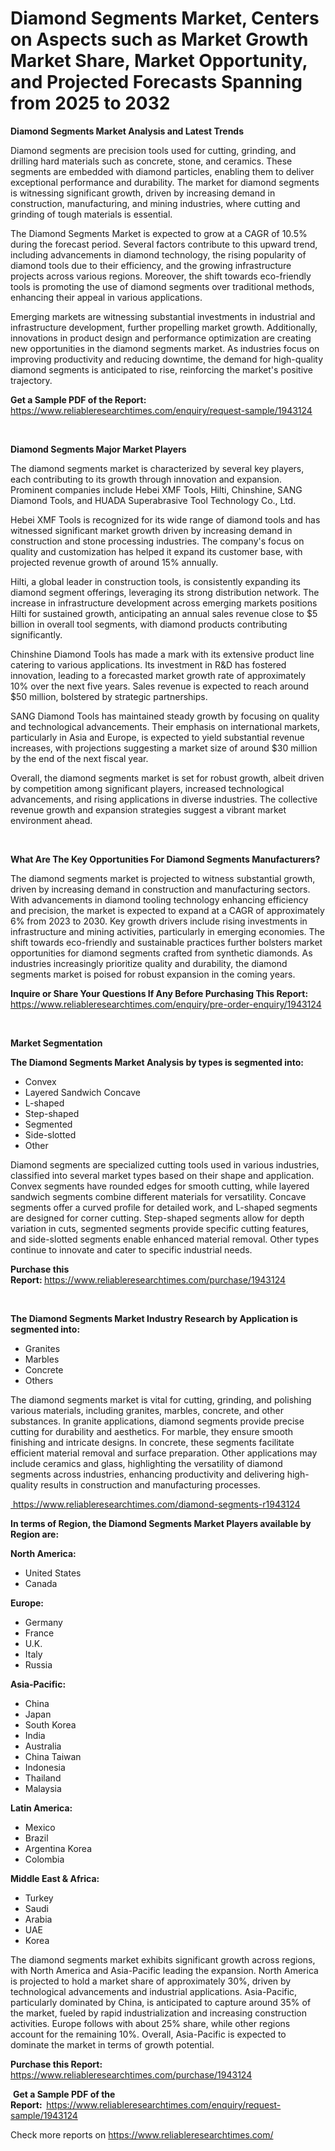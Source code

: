 <p><h1>Diamond Segments Market, Centers on Aspects such as Market Growth Market Share, Market Opportunity, and Projected Forecasts Spanning from 2025 to 2032</h1></p><p><strong>Diamond Segments Market Analysis and Latest Trends</strong></p>
<p><p>Diamond segments are precision tools used for cutting, grinding, and drilling hard materials such as concrete, stone, and ceramics. These segments are embedded with diamond particles, enabling them to deliver exceptional performance and durability. The market for diamond segments is witnessing significant growth, driven by increasing demand in construction, manufacturing, and mining industries, where cutting and grinding of tough materials is essential.</p><p>The Diamond Segments Market is expected to grow at a CAGR of 10.5% during the forecast period. Several factors contribute to this upward trend, including advancements in diamond technology, the rising popularity of diamond tools due to their efficiency, and the growing infrastructure projects across various regions. Moreover, the shift towards eco-friendly tools is promoting the use of diamond segments over traditional methods, enhancing their appeal in various applications.</p><p>Emerging markets are witnessing substantial investments in industrial and infrastructure development, further propelling market growth. Additionally, innovations in product design and performance optimization are creating new opportunities in the diamond segments market. As industries focus on improving productivity and reducing downtime, the demand for high-quality diamond segments is anticipated to rise, reinforcing the market's positive trajectory.</p></p>
<p><strong>Get a Sample PDF of the Report:&nbsp;</strong> <a href="https://www.reliableresearchtimes.com/enquiry/request-sample/1943124?utm_campaign=2934&utm_medium=2&utm_source=Github&utm_content=ia&utm_term=10042025&utm_id=diamond-segments">https://www.reliableresearchtimes.com/enquiry/request-sample/1943124</a></p>
<p>&nbsp;</p>
<p><strong>Diamond Segments Major Market Players</strong></p>
<p><p>The diamond segments market is characterized by several key players, each contributing to its growth through innovation and expansion. Prominent companies include Hebei XMF Tools, Hilti, Chinshine, SANG Diamond Tools, and HUADA Superabrasive Tool Technology Co., Ltd.</p><p>Hebei XMF Tools is recognized for its wide range of diamond tools and has witnessed significant market growth driven by increasing demand in construction and stone processing industries. The company's focus on quality and customization has helped it expand its customer base, with projected revenue growth of around 15% annually.</p><p>Hilti, a global leader in construction tools, is consistently expanding its diamond segment offerings, leveraging its strong distribution network. The increase in infrastructure development across emerging markets positions Hilti for sustained growth, anticipating an annual sales revenue close to $5 billion in overall tool segments, with diamond products contributing significantly.</p><p>Chinshine Diamond Tools has made a mark with its extensive product line catering to various applications. Its investment in R&D has fostered innovation, leading to a forecasted market growth rate of approximately 10% over the next five years. Sales revenue is expected to reach around $50 million, bolstered by strategic partnerships.</p><p>SANG Diamond Tools has maintained steady growth by focusing on quality and technological advancements. Their emphasis on international markets, particularly in Asia and Europe, is expected to yield substantial revenue increases, with projections suggesting a market size of around $30 million by the end of the next fiscal year.</p><p>Overall, the diamond segments market is set for robust growth, albeit driven by competition among significant players, increased technological advancements, and rising applications in diverse industries. The collective revenue growth and expansion strategies suggest a vibrant market environment ahead.</p></p>
<p>&nbsp;</p>
<p><strong>What Are The Key Opportunities For Diamond Segments Manufacturers?</strong></p>
<p><p>The diamond segments market is projected to witness substantial growth, driven by increasing demand in construction and manufacturing sectors. With advancements in diamond tooling technology enhancing efficiency and precision, the market is expected to expand at a CAGR of approximately 6% from 2023 to 2030. Key growth drivers include rising investments in infrastructure and mining activities, particularly in emerging economies. The shift towards eco-friendly and sustainable practices further bolsters market opportunities for diamond segments crafted from synthetic diamonds. As industries increasingly prioritize quality and durability, the diamond segments market is poised for robust expansion in the coming years.</p></p>
<p><strong>Inquire or Share Your Questions If Any Before Purchasing This Report:</strong> <a href="https://www.reliableresearchtimes.com/enquiry/pre-order-enquiry/1943124?utm_campaign=2934&utm_medium=2&utm_source=Github&utm_content=ia&utm_term=10042025&utm_id=diamond-segments">https://www.reliableresearchtimes.com/enquiry/pre-order-enquiry/1943124</a></p>
<p>&nbsp;</p>
<p><strong>Market Segmentation</strong></p>
<p><strong>The Diamond Segments Market Analysis by types is segmented into:</strong></p>
<p><ul><li>Convex</li><li>Layered Sandwich Concave</li><li>L-shaped</li><li>Step-shaped</li><li>Segmented</li><li>Side-slotted</li><li>Other</li></ul></p>
<p><p>Diamond segments are specialized cutting tools used in various industries, classified into several market types based on their shape and application. Convex segments have rounded edges for smooth cutting, while layered sandwich segments combine different materials for versatility. Concave segments offer a curved profile for detailed work, and L-shaped segments are designed for corner cutting. Step-shaped segments allow for depth variation in cuts, segmented segments provide specific cutting features, and side-slotted segments enable enhanced material removal. Other types continue to innovate and cater to specific industrial needs.</p></p>
<p><strong>Purchase this Report:&nbsp;</strong><a href="https://www.reliableresearchtimes.com/purchase/1943124?utm_campaign=2934&utm_medium=2&utm_source=Github&utm_content=ia&utm_term=10042025&utm_id=diamond-segments">https://www.reliableresearchtimes.com/purchase/1943124</a></p>
<p>&nbsp;</p>
<p><strong>The Diamond Segments Market Industry Research by Application is segmented into:</strong></p>
<p><ul><li>Granites</li><li>Marbles</li><li>Concrete</li><li>Others</li></ul></p>
<p><p>The diamond segments market is vital for cutting, grinding, and polishing various materials, including granites, marbles, concrete, and other substances. In granite applications, diamond segments provide precise cutting for durability and aesthetics. For marble, they ensure smooth finishing and intricate designs. In concrete, these segments facilitate efficient material removal and surface preparation. Other applications may include ceramics and glass, highlighting the versatility of diamond segments across industries, enhancing productivity and delivering high-quality results in construction and manufacturing processes.</p></p>
<p><a href="https://www.reliableresearchtimes.com/diamond-segments-r1943124?utm_campaign=2934&utm_medium=2&utm_source=Github&utm_content=ia&utm_term=10042025&utm_id=diamond-segments">&nbsp;https://www.reliableresearchtimes.com/diamond-segments-r1943124</a></p>
<p><strong>In terms of Region, the Diamond Segments Market Players available by Region are:</strong></p>
<p>
    <p> <strong> North America: </strong>
        <ul>
            <li>United States</li>
            <li>Canada</li>
        </ul>
        </p> 
    <p> <strong> Europe: </strong>
        <ul>
            <li>Germany</li>
            <li>France</li>
            <li>U.K.</li>
            <li>Italy</li>
            <li>Russia</li>
        </ul>
        </p> 
    <p> <strong> Asia-Pacific: </strong>
        <ul>
            <li>China</li>
            <li>Japan</li>
            <li>South Korea</li>
            <li>India</li>
            <li>Australia</li>
            <li>China Taiwan</li>
            <li>Indonesia</li>
            <li>Thailand</li>
            <li>Malaysia</li>
        </ul>
        </p> 
    <p> <strong> Latin America: </strong>
        <ul>
            <li>Mexico</li>
            <li>Brazil</li>
            <li>Argentina Korea</li>
            <li>Colombia</li>
        </ul>
        </p> 
    <p> <strong> Middle East & Africa: </strong>
        <ul>
            <li>Turkey</li>
            <li>Saudi</li>
            <li>Arabia</li>
            <li>UAE</li>
            <li>Korea</li>
        </ul>
    </p>
    </p>
<p><p>The diamond segments market exhibits significant growth across regions, with North America and Asia-Pacific leading the expansion. North America is projected to hold a market share of approximately 30%, driven by technological advancements and industrial applications. Asia-Pacific, particularly dominated by China, is anticipated to capture around 35% of the market, fueled by rapid industrialization and increasing construction activities. Europe follows with about 25% share, while other regions account for the remaining 10%. Overall, Asia-Pacific is expected to dominate the market in terms of growth potential.</p></p>
<p><strong>Purchase this Report: </strong><a href="https://www.reliableresearchtimes.com/purchase/1943124?utm_campaign=2934&utm_medium=2&utm_source=Github&utm_content=ia&utm_term=10042025&utm_id=diamond-segments">https://www.reliableresearchtimes.com/purchase/1943124</a></p>
<p>&nbsp;<strong>Get a Sample PDF of the Report:&nbsp;&nbsp;</strong><a href="https://www.reliableresearchtimes.com/enquiry/request-sample/1943124?utm_campaign=2934&utm_medium=2&utm_source=Github&utm_content=ia&utm_term=10042025&utm_id=diamond-segments">https://www.reliableresearchtimes.com/enquiry/request-sample/1943124</a></p>
<p><strong></strong></p>
<p>Check more reports on <a href="https://www.reliableresearchtimes.com/?utm_campaign=2934&utm_medium=2&utm_source=Github&utm_content=ia&utm_term=10042025&utm_id=diamond-segments">https://www.reliableresearchtimes.com/</a></p>